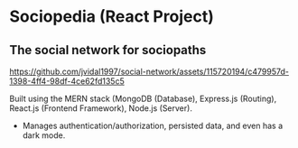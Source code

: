 # Sociopedia (React Project)
## The social network for sociopaths

https://github.com/jvidal1997/social-network/assets/115720194/c479957d-1398-4ff4-98df-4ce62fd135c5

Built using the MERN stack (MongoDB (Database), Express.js (Routing), React.js (Frontend Framework), Node.js (Server).
* Manages authentication/authorization, persisted data, and even has a dark mode.
